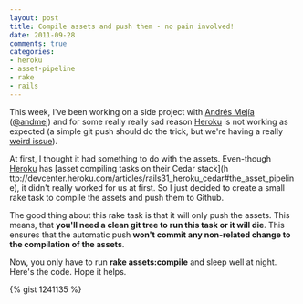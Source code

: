 ```yaml
---
layout: post
title: Compile assets and push them - no pain involved!
date: 2011-09-28
comments: true
categories:
- heroku
- asset-pipeline
- rake
- rails
---
```

This week, I've been working on a side project with [Andrés
Mejía](http://andr.esmejia.com/) ([@andmej](http://twitter.com/andmej)) and
for some really really sad reason [Heroku](http://heroku.com) is not working
as expected (a simple git push should do the trick, but we're having a really
[weird issue](https://github.com/ddollar/rails_log_stdout/issues/4)).

At first, I thought it had something to do with the assets. Even-though
[Heroku](http://heroku.com) has [asset compiling tasks on their Cedar stack](h
ttp://devcenter.heroku.com/articles/rails31_heroku_cedar#the_asset_pipeline),
it didn't really worked for us at first. So I just decided to create a small
rake task to compile the assets and push them to Github.

The good thing about this rake task is that it will only push the assets. This
means, that **you'll need a clean git tree to run this task or it will die**.
This ensures that the automatic push **won't commit any non-related change to
the compilation of the assets**.

Now, you only have to run **rake assets:compile** and sleep well at night.
Here's the code. Hope it helps.

{% gist 1241135 %}
